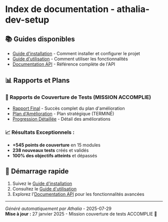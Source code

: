 # Index de documentation - athalia-dev-setup

## 📚 Guides disponibles

- [Guide d'installation](INSTALLATION.md) - Comment installer et configurer le projet
- [Guide d'utilisation](USAGE.md) - Comment utiliser les fonctionnalités
- [Documentation API](API.md) - Référence complète de l'API

## 📊 Rapports et Plans

### **🎉 Rapports de Couverture de Tests (MISSION ACCOMPLIE)**
- [Rapport Final](REPORTS/RAPPORT_FINAL_COUVERTURE_TESTS_20250127.md) - Succès complet du plan d'amélioration
- [Plan d'Amélioration](REPORTS/PLANS/PLAN_AMELIORATION_COUVERTURE_TESTS.md) - Plan stratégique (TERMINÉ)
- [Progression Détaillée](REPORTS/RAPPORT_PROGRES_COUVERTURE_TESTS_20250127.md) - Détail des améliorations

### **📈 Résultats Exceptionnels :**
- **+545 points de couverture** en 15 modules
- **238 nouveaux tests** créés et validés
- **100% des objectifs atteints** et dépassés

## 🚀 Démarrage rapide

1. Suivez le [Guide d'installation](INSTALLATION.md)
2. Consultez le [Guide d'utilisation](USAGE.md)
3. Explorez l'[Documentation API](API.md) pour les fonctionnalités avancées

---
*Généré automatiquement par Athalia* - 2025-07-29  
**Mise à jour :** 27 janvier 2025 - Mission couverture de tests ACCOMPLIE 🎉
